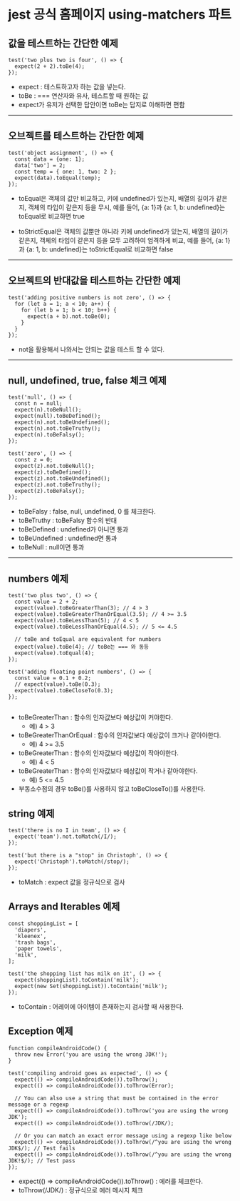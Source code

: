 # jest 공식 홈페이지 using-matchers 파트

## 값을 테스트하는 간단한 예제

```
test('two plus two is four', () => {
  expect(2 + 2).toBe(4);
});
```

- expect : 테스트하고자 하는 값을 넣는다.
- toBe : === 연산자와 유사, 테스트할 때 원하는 값
- expect가 유저가 선택한 답안이면 toBe는 답지로 이해하면 편함

---

## 오브젝트를 테스트하는 간단한 예제

```
test('object assignment', () => {
  const data = {one: 1};
  data['two'] = 2;
  const temp = { one: 1, two: 2 };
  expect(data).toEqual(temp);
});
```

- toEqual은 객체의 값만 비교하고, 키에 undefined가 있는지, 배열의 길이가 같은지, 객체의 타입이 같은지 등을 무시, 예를 들어, {a: 1}과 {a: 1, b: undefined}는 toEqual로 비교하면 true

- toStrictEqual은 객체의 값뿐만 아니라 키에 undefined가 있는지, 배열의 길이가 같은지, 객체의 타입이 같은지 등을 모두 고려하여 엄격하게 비교, 예를 들어, {a: 1}과 {a: 1, b: undefined}는 toStrictEqual로 비교하면 false

---

## 오브젝트의 반대값을 테스트하는 간단한 예제

```
test('adding positive numbers is not zero', () => {
  for (let a = 1; a < 10; a++) {
    for (let b = 1; b < 10; b++) {
      expect(a + b).not.toBe(0);
    }
  }
});
```

- not을 활용해서 나와서는 안되는 값을 테스트 할 수 있다.

---

## null, undefined, true, false 체크 예제

```
test('null', () => {
  const n = null;
  expect(n).toBeNull();
  expect(null).toBeDefined();
  expect(n).not.toBeUndefined();
  expect(n).not.toBeTruthy();
  expect(n).toBeFalsy();
});

test('zero', () => {
  const z = 0;
  expect(z).not.toBeNull();
  expect(z).toBeDefined();
  expect(z).not.toBeUndefined();
  expect(z).not.toBeTruthy();
  expect(z).toBeFalsy();
});

```

- toBeFalsy : false, null, undefined, 0 를 체크한다.
- toBeTruthy : toBeFalsy 함수의 반대
- toBeDefined : undefined가 아니면 통과
- toBeUndefined : undefined면 통과
- toBeNull : null이면 통과

---

## numbers 예제

```
test('two plus two', () => {
  const value = 2 + 2;
  expect(value).toBeGreaterThan(3); // 4 > 3
  expect(value).toBeGreaterThanOrEqual(3.5); // 4 >= 3.5
  expect(value).toBeLessThan(5); // 4 < 5
  expect(value).toBeLessThanOrEqual(4.5); // 5 <= 4.5

  // toBe and toEqual are equivalent for numbers
  expect(value).toBe(4); // toBe는 === 와 동등
  expect(value).toEqual(4);
});

test('adding floating point numbers', () => {
  const value = 0.1 + 0.2;
  // expect(value).toBe(0.3);
  expect(value).toBeCloseTo(0.3);
});


```

- toBeGreaterThan : 함수의 인자값보다 예상값이 커야한다.
  - 예) 4 > 3
- toBeGreaterThanOrEqual : 함수의 인자값보다 예상값이 크거나 같아야한다.
  - 예) 4 >= 3.5
- toBeGreaterThan : 함수의 인자값보다 예상값이 작아야한다.
  - 예) 4 < 5
- toBeGreaterThan : 함수의 인자값보다 예상값이 작거나 같아야한다.
  - 예) 5 <= 4.5
- 부동소수점의 경우 toBe()를 사용하지 않고 toBeCloseTo()를 사용한다.

## string 예제

```
test('there is no I in team', () => {
  expect('team').not.toMatch(/I/);
});

test('but there is a "stop" in Christoph', () => {
  expect('Christoph').toMatch(/stop/);
});

```

- toMatch : expect 값을 정규식으로 검사

## Arrays and Iterables 예제

```
const shoppingList = [
  'diapers',
  'kleenex',
  'trash bags',
  'paper towels',
  'milk',
];

test('the shopping list has milk on it', () => {
  expect(shoppingList).toContain('milk');
  expect(new Set(shoppingList)).toContain('milk');
});
```

- toContain : 어레이에 아이템이 존재하는지 검사할 때 사용한다.

## Exception 예제

```
function compileAndroidCode() {
  throw new Error('you are using the wrong JDK!');
}

test('compiling android goes as expected', () => {
  expect(() => compileAndroidCode()).toThrow();
  expect(() => compileAndroidCode()).toThrow(Error);

  // You can also use a string that must be contained in the error message or a regexp
  expect(() => compileAndroidCode()).toThrow('you are using the wrong JDK');
  expect(() => compileAndroidCode()).toThrow(/JDK/);

  // Or you can match an exact error message using a regexp like below
  expect(() => compileAndroidCode()).toThrow(/^you are using the wrong JDK$/); // Test fails
  expect(() => compileAndroidCode()).toThrow(/^you are using the wrong JDK!$/); // Test pass
});
```

- expect(() => compileAndroidCode()).toThrow() : 에러를 체크한다.
- toThrow(/JDK/) : 정규식으로 에러 메시지 체크
